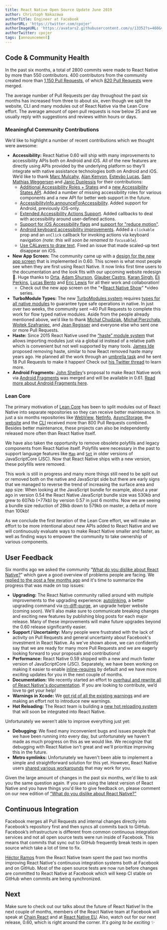 ```yaml
---
title: React Native Open Source Update June 2019
author: Christoph Nakazawa
authorTitle: Engineer at Facebook
authorURL: 'https://twitter.com/cpojer'
authorImageURL: 'https://avatars2.githubusercontent.com/u/13352?s=460&v=4'
authorTwitter: cpojer
tags: [announcement]
---
```


## Code & Community Health

In the past six months, a total of 2800 commits were made to React Native by more than 550 contributors. 400 contributors from the community created more than [1,150 Pull Requests](https://github.com/facebook/react-native/pulls?page=24&q=is%3Apr+closed%3A%3E2018-12-01&utf8=%E2%9C%93), of which [820 Pull Requests](https://github.com/facebook/react-native/pulls?utf8=%E2%9C%93&q=is%3Apr+closed%3A%3E2018-12-01+label%3A%22Merged%22+) were merged.

The average number of Pull Requests per day throughout the past six months has increased from three to about six, even though we split the website, CLI and many modules out of React Native via the Lean Core effort. The average amount of open pull requests is now below 25 and we usually reply with suggestions and reviews within hours or days.

### Meaningful Community Contributions

We’d like to highlight a number of recent contributions which we thought were awesome:

- **Accessibility:** React Native 0.60 will ship with many improvements to accessibility APIs both on Android and iOS. All of the new features are directly using APIs provided by the underlying platform so they’ll integrate with native assistance technologies both on Android and iOS. We’d like to thank [Marc Mulcahy](https://github.com/marcmulcahy), [Alan Kenyon](https://github.com/facebook/react-native/pull/24746), [Estevão Lucas](https://github.com/elucaswork), [Sam Mathias Weggersen](https://github.com/sweggersen) and [Janic Duplessis](https://twitter.com/janicduplessis) for their contributions:
  - [Additional Accessibility Roles + States](https://github.com/facebook/react-native/pull/24095) and a [new Accessibility States API](https://github.com/facebook/react-native/pull/24608). Added a number of missing accessibility roles for various components and a new API for better web support in the future.
  - [AccessibilityInfo.announceForAccessibility](https://github.com/facebook/react-native/pull/24746). Added support for Android, previously iOS-only.
  - [Extended Accessibility Actions Support](https://github.com/facebook/react-native/pull/24695). Added callbacks to deal with accessibility around user-defined actions.
  - [Support for iOS Accessibility flags](https://github.com/facebook/react-native/pull/23913) and [support for "reduce motion"](https://github.com/facebook/react-native/pull/23839).
  - [Android keyboard accessibility improvements](https://github.com/facebook/react-native/pull/24359). Added a `clickable` prop and an `onClick` callback for invoking actions via keyboard navigation _(note: this will soon be renamed to `focusable`)._
  - [Use CALayers to draw text](https://github.com/facebook/react-native/pull/24387). Fixed an issue that made scaled-up text disappear on iOS.
- **New App Screen:** The community came up with a [design for the new app screen](https://github.com/react-native-community/discussions-and-proposals/issues/122) that is implemented in 0.60. This screen is what most people see when they are first using React Native. It now links first time users to the documentation and the look fits with our upcoming website redesign 🌟. Huge thanks to [Orta](https://twitter.com/orta), [Adam Shurson](https://www.linkedin.com/in/ashurson/), [Glauber Castro](https://github.com/glauberfc), [Karan Singh](https://github.com/karanpratapsingh), [Eli Perkins](https://twitter.com/_eliperkins), [Lucas Bento](https://twitter.com/lbentosilva) and [Eric Lewis](https://twitter.com/ericlewis) for all their work and collaboration!
  - Check out the new app screen on the “*[React Native Show](https://www.youtube.com/watch?v=ImlAqMZxveg)“ *video series.
- **TurboModule Types:** The new [TurboModules system](https://github.com/react-native-community/discussions-and-proposals/issues/40) requires [types for all native modules](https://github.com/facebook/react-native/issues/24875) to guarantee type safe operations in native. In just over two weeks, the community sent ~40 Pull Requests to complete this work for flow typed native modules. Aside from the people already mentioned above, we’d like to thank [Michał Chudziak](https://twitter.com/michalchudziak), [Michał Pierzchała](https://twitter.com/thymikee), [Wojtek Szafraniec](https://github.com/wojteg1337), and [Jean Regisser](https://github.com/jeanregisser) and everyone else who sent one or more Pull Requests.
- **Haste:** Since 2015 React Native used the [“haste” module system](https://github.com/reactjs/reactjs.org/commit/0629e3e2289ed54fac854472aec9a5f6c8318c98#diff-c42b758729cb89976b3a8fd51d1227fa) that allows importing modules just via a global id instead of a relative path which is convenient but not well supported by many tools. [James Ide](https://twitter.com/JI) proposed removing haste, similar to how React removed haste many years ago. He planned all the work through an [umbrella task](https://github.com/facebook/react-native/issues/24316) and he sent 18 Pull Requests to make it happen! Check out [his Twitter thread](https://twitter.com/JI/status/1136369775083319296) to learn more.
- **Android Fragments:** [John Shelley](https://github.com/jpshelley)‘s proposal to make React Native work via [Android Fragments](https://github.com/facebook/react-native/pull/12199) was merged and will be available in 0.61. [Read more about Android Fragments here](https://developer.android.com/guide/components/fragments).

### Lean Core

The primary motivation of [Lean Core](https://github.com/react-native-community/discussions-and-proposals/issues/6) has been to split modules out of React Native into separate repositories so they can receive better maintenance. In just a six months repositories like [WebView](https://github.com/react-native-community/react-native-webview), [NetInfo](https://github.com/react-native-community/react-native-netinfo), [AsyncStorage](https://github.com/react-native-community/react-native-async-storage), the [website](https://github.com/facebook/react-native-website) and the [CLI](https://github.com/react-native-community/cli) received more than 800 Pull Requests combined. Besides better maintenance, these projects can also be independently released more often than React Native itself.

We have also taken the opportunity to remove obsolete polyfills and legacy components from React Native itself. Polyfills were necessary in the past to support language features like [`Map`](https://developer.mozilla.org/en-US/docs/Web/JavaScript/Reference/Global_Objects/Map) and [`Set`](https://developer.mozilla.org/en-US/docs/Web/JavaScript/Reference/Global_Objects/Set) in older versions of JavaScriptCore (JSC). Now that React Native ships with a new version, these polyfills were removed.

This work is still in progress and many more things still need to be split out or removed both on the native and JavaScript side but there are early signs that we managed to reverse the trend of increasing the surface area and app size: When looking at the JavaScript bundle for example, about a year ago in version 0.54 the React Native JavaScript bundle size was 530kb and grew to 607kb (+77kb) by version 0.57 in just 6 months. Now we are seeing a bundle size reduction of 28kb down to 579kb on master, a delta of more than 100kb!

As we conclude the first iteration of the Lean Core effort, we will make an effort to be more intentional about new APIs added to React Native and we will continuously evaluate ways to make React Native smaller and faster, as well as finding ways to empower the community to take ownership of various components.

## User Feedback

Six months ago we asked the community “[What do you dislike about React Native?](https://github.com/react-native-community/discussions-and-proposals/issues/64)” which gave a good overview of problems people are facing. We [replied to the post a few months ago](https://github.com/react-native-community/discussions-and-proposals/issues/104) and it's time to summarize the progress that was made on top issues:

- **Upgrading:** The React Native community rallied around with multiple improvements to the upgrading experience: [autolinking](https://github.com/react-native-community/cli/blob/master/docs/autolinking.md), a better upgrading command via [rn-diff-purge](https://github.com/react-native-community/rn-diff-purge), an upgrade helper website (coming soon). We’ll also make sure to communicate breaking changes and exciting new features by publishing blog posts for each major release. Many of these improvements will make future upgrades beyond the 0.60 release significantly easier.
- **Support / Uncertainty:** Many people were frustrated with the lack of activity on Pull Requests and general uncertainty about Facebook's investment in React Native. As we've shown above, we can confidently say that we are ready for many more Pull Requests and we are eagerly looking forward to your proposals and contributions!
- **Performance:** React Native 0.59 shipped with a new and much faster version of JavaScriptCore (JSC). Separately, we have been working on making it easier to enable [inline-requires](/docs/performance#ram-bundles-inline-requires) by default and we have more exciting updates for you in the next couple of months.
- **Documentation:** We recently started an effort to [overhaul and rewrite all of React Native's documentation](https://github.com/facebook/react-native-website/issues/929). If you are looking to contribute, we’d love to get your help!
- **Warnings in Xcode:** We [got rid of all the existing warnings](https://github.com/facebook/react-native/issues/22609) and are making an effort not to introduce new warnings.
- **Hot Reloading:** The React team is building a [new hot reloading system](https://twitter.com/dan_abramov/status/1126948870137753605) that will soon be integrated into React Native.

Unfortunately we weren’t able to improve everything just yet:

- **Debugging:** We fixed many inconvenient bugs and issues people that we have been running into every day, but unfortunately we haven't made as much progress on this as we would like. We recognize that debugging with React Native isn't great and we'll prioritize improving this in the future.
- **Metro symlinks:** Unfortunately we haven't been able to implement a simple and straightforward solution for this yet. However, React Native users [shared various workarounds](https://github.com/facebook/metro/issues/1) that may work for you.

Given the large amount of changes in the past six months, we'd like to ask you the same question again. If you are using the latest version of React Native and you have things you'd like to give feedback on, please comment on our new edition of [“What do you dislike about React Native?”](https://github.com/react-native-community/discussions-and-proposals/issues/134)

## Continuous Integration

Facebook merges all Pull Requests and internal changes directly into Facebook’s repository first and then syncs all commits back to GitHub. Facebook’s infrastructure is different from common continuous integration services and not all open source tests were run inside of Facebook. This means that commits that sync out to GitHub frequently break tests in open source which take a lot of time to fix.

[Héctor Ramos](https://twitter.com/hectorramos) from the React Native team spent the past two months improving React Native's continuous integration systems both at Facebook and on GitHub. Most of the open source tests are now run before changes are committed to React Native at Facebook which will keep CI stable on GitHub when commits are being synchronized.

## Next

Make sure to check out our talks about the future of React Native! In the next couple of months, members of the React Native team at Facebook will speak at [Chain React](https://infinite.red/ChainReactConf) and at [React Native EU](https://react-native.eu/). Also, watch out for our next release, 0.60, which is right around the corner. _It's going to be exciting_ ✨
